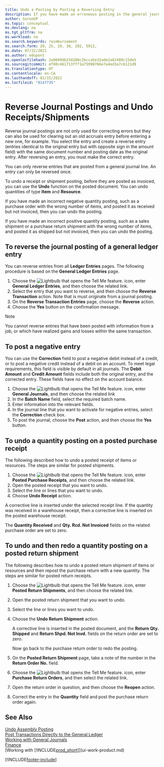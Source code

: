 ```yaml
---
title: Undo a Posting by Posting a Reversing Entry
description: If you have made an erroneous posting in the general journal, then you can use the Reverse Transaction function to undo the posting with a correct audit trail.
author: SorenGP
ms.topic: conceptual
ms.devlang: na
ms.tgt_pltfrm: na
ms.workload: na
ms.search.keywords: reimbursement
ms.search.form: 20, 25, 29, 38, 202, 5912,
ms.date: 07/22/2021
ms.author: edupont
ms.openlocfilehash: 2a9689db234280c2bcca5e32ade2a82488c15de5
ms.sourcegitcommit: ef80c461713fff1a75998766e7a4ed3a7c6121d0
ms.translationtype: HT
ms.contentlocale: en-CA
ms.lasthandoff: 02/15/2022
ms.locfileid: "8147735"
---
```

# <a name="reverse-journal-postings-and-undo-receiptsshipments"></a>Reverse Journal Postings and Undo Receipts/Shipments

Reverse journal postings are not only used for correcting errors but they can also be used for clearing out an old accruals entry before entering a new one, for example. You select the entry and create a reverse entry (entries identical to the original entry but with opposite sign in the amount field) with the same document number and posting date as the original entry. After reversing an entry, you must make the correct entry.

You can only reverse entries that are posted from a general journal line. An entry can only be reversed once.

To undo a receipt or shipment posting, before they are posted as invoiced, you can use the **Undo** function on the posted document. You can undo quantities of type **Item** and **Resource**.

If you have made an incorrect negative quantity posting, such as a purchase order with the wrong number of items, and posted it as received but not invoiced, then you can undo the posting.

If you have made an incorrect positive quantity posting, such as a sales shipment or a purchase return shipment with the wrong number of items, and posted it as shipped but not invoiced, then you can undo the posting.   

## <a name="to-reverse-the-journal-posting-of-a-general-ledger-entry"></a>To reverse the journal posting of a general ledger entry
You can reverse entries from all **Ledger Entries** pages. The following procedure is based on the **General Ledger Entries** page.
1. Choose the ![Lightbulb that opens the Tell Me feature.](media/ui-search/search_small.png "Tell me what you want to do") icon, enter **General Ledger Entries**, and then choose the related link.
2. Select the entry that you want to reverse, and then choose the **Reverse Transaction** action. Note that is must originate from a journal posting.
3. On the **Reverse Transaction Entries** page, choose the **Reverse** action.
4. Choose the **Yes** button on the confirmation message.

> [!NOTE]
> You cannot reverse entries that have been posted with information from a job, or which have realized gains and losses within the same transaction.

## <a name="to-post-a-negative-entry"></a>To post a negative entry  
You can use the **Correction** field to post a negative debit instead of a credit, or to post a negative credit instead of a debit on an account. To meet legal requirements, this field is visible by default in all journals. The **Debit Amount** and **Credit Amount** fields include both the original entry, and the corrected entry. These fields have no effect on the account balance.  

1.  Choose the ![Lightbulb that opens the Tell Me feature.](media/ui-search/search_small.png "Tell me what you want to do") icon, enter **General Journals**, and then choose the related link  
2.  In the **Batch Name** field, select the required batch name.  
3.  Enter information into the relevant fields.  
4.  In the journal line that you want to activate for negative entries, select the **Correction** check box.  
5.  To post the journal, choose the **Post** action, and then choose the **Yes** button.

## <a name="to-undo-a-quantity-posting-on-a-posted-purchase-receipt"></a>To undo a quantity posting on a posted purchase receipt  
The following described how to undo a posted receipt of items or resources. The steps are similar for posted shipments.

1.  Choose the ![Lightbulb that opens the Tell Me feature.](media/ui-search/search_small.png "Tell me what you want to do") icon, enter **Posted Purchase Receipts**, and then choose the related link.  
2.  Open the posted receipt that you want to undo.  
3.  Select the line or lines that you want to undo.  
4.  Choose **Undo Receipt** action.

A corrective line is inserted under the selected receipt line. If the quantity was received in a warehouse receipt, then a corrective line is inserted on the posted warehouse receipt.  

The **Quantity Received** and **Qty. Rcd. Not Invoiced** fields on the related purchase order are set to zero.

## <a name="to-undo-and-then-redo-a-quantity-posting-on-a-posted-return-shipment"></a>To undo and then redo a quantity posting on a posted return shipment
The following describes how to undo a posted return shipment of items or resources and then repost the purchase return with a new quantity. The steps are similar for posted return receipts.

1.  Choose the ![Lightbulb that opens the Tell Me feature.](media/ui-search/search_small.png "Tell me what you want to do") icon, enter **Posted Return Shipments**, and then choose the related link.  
2.  Open the posted return shipment that you want to undo.
3. Select the line or lines you want to undo.  

4.  Choose the **Undo Return Shipment** action.  

    A corrective line is inserted in the posted document, and the **Return Qty. Shipped** and **Return Shpd. Not Invd.** fields on the return order are set to zero.  

    Now go back to the purchase return order to redo the posting.  

5.  On the **Posted Return Shipment** page, take a note of the number in the **Return Order No.** field.  
6.  Choose the ![Lightbulb that opens the Tell Me feature.](media/ui-search/search_small.png "Tell me what you want to do") icon, enter **Purchase Return Orders**, and then select the related link.  
7.  Open the return order in question, and then choose the **Reopen** action.  
8.  Correct the entry in the **Quantity** field and post the purchase return order again.  

## <a name="see-also"></a>See Also

[Undo Assembly Posting](assembly-how-to-undo-assembly-posting.md)  
[Post Transactions Directly to the General Ledger](finance-how-post-transactions-directly.md)  
[Working with General Journals](ui-work-general-journals.md)  
[Finance](finance.md)  
[Working with [!INCLUDE[prod_short](includes/prod_short.md)]](ui-work-product.md)  


[!INCLUDE[footer-include](includes/footer-banner.md)]